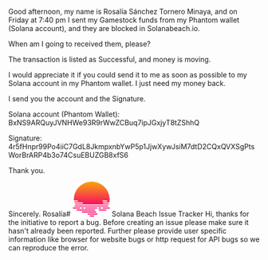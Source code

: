 Good afternoon, my name is Rosalía Sánchez Tornero Minaya, and on Friday at 7:40 pm I sent my Gamestock funds from my Phantom wallet (Solana account), and they are blocked in Solanabeach.io.

When am I going to received them, please?

The transaction is listed as Successful, and money is moving.

I would appreciate it if you could send it to me as soon as possible to my Solana account in my Phantom wallet. I just need my money back.

I send you the account and the Signature.

Solana account (Phantom Wallet): BxNS9ARQuyJVNHWe93R9rWwZCBuq7ipJGxjyT8tZShhQ

Signature: 4r5fHnpr99Po4iiC7GdL8JkmpxnbYwP5p1JjwXywJsiM7dtD2CQxQVXSgPtsWorBrARP4b3o74CsuEBUZGB8xfS6

Thank you.

Sincerely.
Rosalía# <img src="https://github.com/solana-beach/api/blob/main/solanabeach.svg" height="70px"> Solana Beach Issue Tracker
Hi, thanks for the initiative to report a bug. Before creating an issue please make sure it hasn't already been reported.
Further please provide user specific information like browser for website bugs or http request for API bugs so we can reproduce the error.
